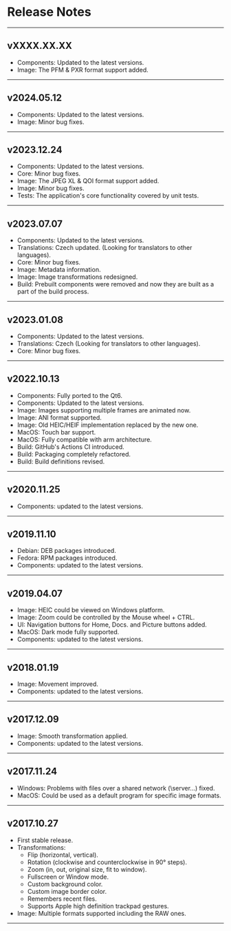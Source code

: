# Release Notes

--------------------------------------------------------------
## vXXXX.XX.XX
- Components: Updated to the latest versions.
- Image: The PFM & PXR format support added.
--------------------------------------------------------------
## v2024.05.12
- Components: Updated to the latest versions.
- Image: Minor bug fixes.
--------------------------------------------------------------
## v2023.12.24
- Components: Updated to the latest versions.
- Core: Minor bug fixes.
- Image: The JPEG XL & QOI format support added.
- Image: Minor bug fixes.
- Tests: The application's core functionality covered by unit tests.
--------------------------------------------------------------
## v2023.07.07
- Components: Updated to the latest versions.
- Translations: Czech updated. (Looking for translators to other languages).
- Core: Minor bug fixes.
- Image: Metadata information.
- Image: Image transformations redesigned.
- Build: Prebuilt components were removed and now they are built as a part of the build process.
--------------------------------------------------------------
## v2023.01.08
- Components: Updated to the latest versions.
- Translations: Czech (Looking for translators to other languages).
- Core: Minor bug fixes.
--------------------------------------------------------------
## v2022.10.13
- Components: Fully ported to the Qt6.
- Components: Updated to the latest versions.
- Image: Images supporting multiple frames are animated now.
- Image: ANI format supported.
- Image: Old HEIC/HEIF implementation replaced by the new one.
- MacOS: Touch bar support.
- MacOS: Fully compatible with arm architecture.
- Build: GitHub's Actions CI introduced.
- Build: Packaging completely refactored.
- Build: Build definitions revised.
--------------------------------------------------------------
## v2020.11.25
- Components: updated to the latest versions.
--------------------------------------------------------------
## v2019.11.10
- Debian: DEB packages introduced.
- Fedora: RPM packages introduced.
- Components: updated to the latest versions.
--------------------------------------------------------------
## v2019.04.07
- Image: HEIC could be viewed on Windows platform.
- Image: Zoom could be controlled by the Mouse wheel + CTRL.
- UI: Navigation buttons for Home, Docs. and Picture buttons added.
- MacOS: Dark mode fully supported.
- Components: updated to the latest versions.
--------------------------------------------------------------
## v2018.01.19
- Image: Movement improved.
- Components: updated to the latest versions.
--------------------------------------------------------------
## v2017.12.09
- Image: Smooth transformation applied.
- Components: updated to the latest versions.
--------------------------------------------------------------
## v2017.11.24
- Windows: Problems with files over a shared network (\\server\...) fixed.
- MacOS:  Could be used as a default program for specific image formats.
--------------------------------------------------------------
## v2017.10.27
- First stable release.
- Transformations:
    - Flip (horizontal, vertical).
    - Rotation (clockwise and counterclockwise in 90° steps).
    - Zoom (in, out, original size, fit to window).
    - Fullscreen or Window mode.
    - Custom background color.
    - Custom image border color.
    - Remembers recent files.
    - Supports Apple high definition trackpad gestures.
- Image: Multiple formats supported including the RAW ones.
--------------------------------------------------------------
